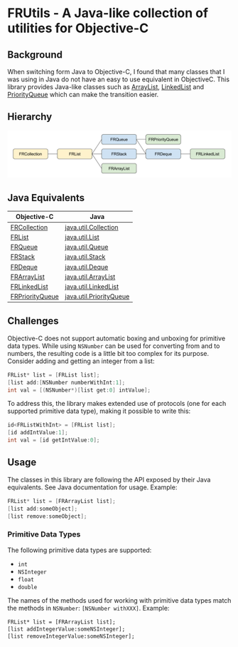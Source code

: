 # FRUtils - A Java-like collection of utilities for Objective-C

## Background
When switching form Java to Objective-C, I found that many classes that I was using in Java do not have an easy to use equivalent in ObjectiveC. This library provides Java-like classes such as [ArrayList](https://docs.oracle.com/javase/7/docs/api/java/util/ArrayList.html), [LinkedList](https://docs.oracle.com/javase/7/docs/api/java/util/LinkedList.html) and [PriorityQueue](https://docs.oracle.com/javase/7/docs/api/java/util/PriorityQueue.html) which can make the transition easier.

## Hierarchy
![hierarchy](FRUtils/Hierarchy.png)

## Java Equivalents
| Objective-C | Java
| ----------- | ----
| [FRCollection](FRUtils/FRCollection.h) | [java.util.Collection](https://docs.oracle.com/javase/7/docs/api/java/util/Collection.html)
| [FRList](FRUtils/FRList.h) | [java.util.List](https://docs.oracle.com/javase/7/docs/api/java/util/List.html)
| [FRQueue](FRUtils/FRQueue.h) | [java.util.Queue](https://docs.oracle.com/javase/7/docs/api/java/util/Queue.html)
| [FRStack](FRUtils/FRStack.h) | [java.util.Stack](https://docs.oracle.com/javase/7/docs/api/java/util/Stack.html)
| [FRDeque](FRUtils/FRDeque.h) | [java.util.Deque](https://docs.oracle.com/javase/7/docs/api/java/util/Deque.html)
| [FRArrayList](FRUtils/FRArrayList.h) | [java.util.ArrayList](https://docs.oracle.com/javase/7/docs/api/java/util/ArrayList.html)
| [FRLinkedList](FRUtils/FRLinkedList.h) | [java.util.LinkedList](https://docs.oracle.com/javase/7/docs/api/java/util/LinkedList.html)
| [FRPriorityQueue](FRUtils/FRPriorityQueue.h) | [java.util.PriorityQueue](https://docs.oracle.com/javase/7/docs/api/java/util/PriorityQueue.html)

## Challenges
Objective-C does not support automatic boxing and unboxing for primitive data types. While using `NSNumber` can be used for converting from and to numbers, the resulting code is a little bit too complex for its purpose. Consider adding and getting an integer from a list:

``` objective-c
FRList* list = [FRList list];
[list add:[NSNumber numberWithInt:1];
int val = [(NSNumber*)[list get:0] intValue];
```

To address this, the library makes extended use of protocols (one for each supported primitive data type), making it possible to write this:

``` objective-c
id<FRListWithInt> = [FRList list];
[id addIntValue:1];
int val = [id getIntValue:0];
```

## Usage
The classes in this library are following the API exposed by their Java equivalents. See Java documentation for usage.
Example:

``` objective-c
FRList* list = [FRArrayList list];
[list add:someObject];
[list remove:someObject];
```

### Primitive Data Types
The following primitive data types are supported:
* `int`
* `NSInteger`
* `float`
* `double`

The names of the methods used for working with primitive data types match the methods in `NSNumber`: `[NSNumber withXXX]`.
Example:

```
FRList* list = [FRArrayList list];
[list addIntegerValue:someNSInteger];
[list removeIntegerValue:someNSInteger];
```
